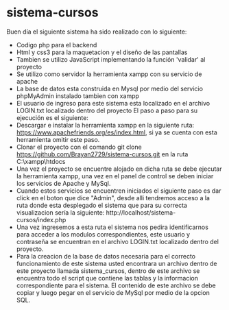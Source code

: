 # sistema-cursos
Buen día el siguiente sistema ha sido realizado con lo siguiente:
  - Codigo php para el backend
  - Html y css3 para la maquetacion y el diseño de las pantallas
  - Tambien se utilizo JavaScript implementando la función 'validar' al proyecto
  - Se utilizo como servidor la herramienta xampp con su servicio de apache
  - La base de datos esta construida en Mysql por medio del servicio phpMyAdmin instalado tambien con xampp
  - El usuario de ingreso para este sistema esta localizado en el archivo LOGIN.txt localizado dentro del proyecto
El paso a paso para su ejecución es el siguiente:
  - Descargar e instalar la herramienta xampp en la siguiente ruta: https://www.apachefriends.org/es/index.html, si ya se cuenta con esta herramienta omitir este paso.
  - Clonar el proyecto con el comando git clone https://github.com/Brayan2729/sistema-cursos.git en la ruta C:\xampp\htdocs
  - Una vez el proyecto se encuentre alojado en dicha ruta se debe ejecutar la herramienta xampp, una vez en el panel de control se deben iniciar los servicios de 
  Apache y MySql.
  - Cuando estos servicios se encuentren iniciados el siguiente paso es dar click en el boton que dice "Admin", desde alli tendremos acceso a la ruta donde esta
  desplegado el sistema que para su correcta visualizacion sería la siguiente: http://localhost/sistema-cursos/index.php
  - Una vez ingresemos a esta ruta el sistema nos pedira identificarnos para acceder a los modulos correspondientes, este usuario y contraseña se encuentran en
  el archivo LOGIN.txt localizado dentro del proyecto.
  - Para la creacion de la base de datos necesaria para el correcto funcionamiento de este sistema usted encontrara un archivo dentro de este proyecto llamada 
  sistema_cursos, dentro de este archivo se encuentra todo el script que contiene las tablas y la informacion correspondiente para el
  sistema. El contenido de este archivo se debe copiar y luego pegar en el servicio de MySql por medio de la opcion SQL.
